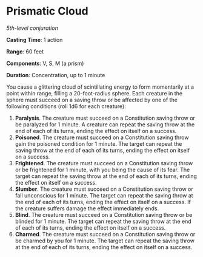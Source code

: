 # Prismatic Cloud
*5th-level conjuration*

**Casting Time**: 1 action

**Range**: 60 feet

**Components**: V, S, M (a prism)

**Duration**: Concentration, up to 1 minute

You cause a glittering cloud of scintillating energy to form momentarily at a point within range, filling a 20-foot-radius sphere. Each creature in the sphere must succeed on a saving throw or be affected by one of the following conditions (roll 1d6 for each creature):
1. **Paralysis**. The creature must succeed on a Constitution saving throw or be paralyzed for 1 minute. A creature can repeat the saving throw at the end of each of its turns, ending the effect on itself on a success.
2. **Poisoned**. The creature must succeed on a Constitution saving throw gain the poisoned condition for 1 minute. The target can repeat the saving throw at the end of each of its turns, ending the effect on itself on a success.
3. **Frightened**. The creature must succeed on a Constitution saving throw or be frightened for 1 minute, with you being the cause of its fear. The target can repeat the saving throw at the end of each of its turns, ending the effect on itself on a success.
4. **Slumber**. The creature must succeed on a Constitution saving throw or fall unconscious for 1 minute. The target can repeat the saving throw at the end of each of its turns, ending the effect on itself on a success. If the creature suffers damage the effect immediately ends.
5. **Blind**. The creature must succeed on a Constitution saving throw or be blinded for 1 minute. The target can repeat the saving throw at the end of each of its turns, ending the effect on itself on a success.
6. **Charmed**. The creature must succeed on a Constitution saving throw or be charmed by you for 1 minute. The target can repeat the saving throw at the end of each of its turns, ending the effect on itself on a success.
